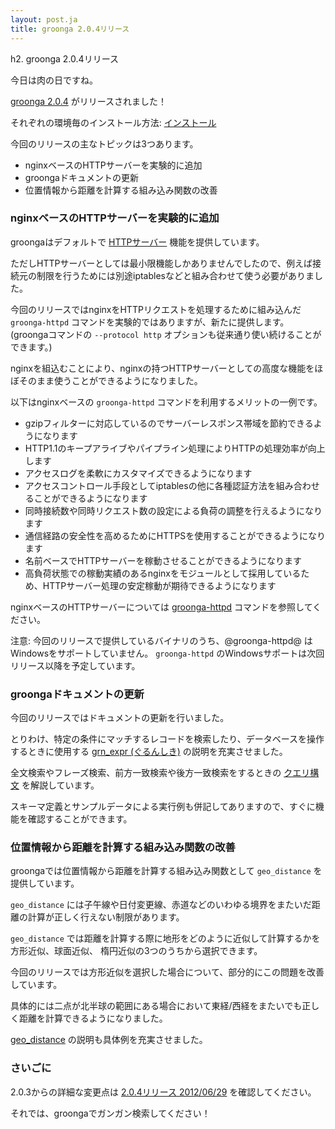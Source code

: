```yaml
---
layout: post.ja
title: groonga 2.0.4リリース
---
```

h2. groonga 2.0.4リリース

今日は肉の日ですね。

[groonga 2.0.4](/ja/docs/news.html#release-2-0-4) がリリースされました！

それぞれの環境毎のインストール方法:
[インストール](/ja/docs/install.html)

今回のリリースの主なトピックは3つあります。

-   nginxベースのHTTPサーバーを実験的に追加
-   groongaドキュメントの更新
-   位置情報から距離を計算する組み込み関数の改善

### nginxベースのHTTPサーバーを実験的に追加

groongaはデフォルトで
[HTTPサーバー](/ja/docs/executables/groonga-http.html)
機能を提供しています。

ただしHTTPサーバーとしては最小限機能しかありませんでしたので、例えば接続元の制限を行うためには別途iptablesなどと組み合わせて使う必要がありました。

今回のリリースではnginxをHTTPリクエストを処理するために組み込んだ
`groonga-httpd` コマンドを実験的ではありますが、新たに提供します。
(groongaコマンドの `--protocol http`
オプションも従来通り使い続けることができます。)

nginxを組込むことにより、nginxの持つHTTPサーバーとしての高度な機能をほぼそのまま使うことができるようになりました。

以下はnginxベースの `groonga-httpd`
コマンドを利用するメリットの一例です。

-   gzipフィルターに対応しているのでサーバーレスポンス帯域を節約できるようになります
-   HTTP1.1のキープアライブやパイプライン処理によりHTTPの処理効率が向上します
-   アクセスログを柔軟にカスタマイズできるようになります
-   アクセスコントロール手段としてiptablesの他に各種認証方法を組み合わせることができるようになります
-   同時接続数や同時リクエスト数の設定による負荷の調整を行えるようになります
-   通信経路の安全性を高めるためにHTTPSを使用することができるようになります
-   名前ベースでHTTPサーバーを稼動させることができるようになります
-   高負荷状態での稼動実績のあるnginxをモジュールとして採用しているため、HTTPサーバー処理の安定稼動が期待できるようになります

nginxベースのHTTPサーバーについては
[groonga-httpd](/ja/docs/executables/groonga-httpd.html)
コマンドを参照してください。

注意: 今回のリリースで提供しているバイナリのうち、@groonga-httpd@
はWindowsをサポートしていません。 `groonga-httpd`
のWindowsサポートは次回リリース以降を予定しています。

### groongaドキュメントの更新

今回のリリースではドキュメントの更新を行いました。

とりわけ、特定の条件にマッチするレコードを検索したり、データベースを操作するときに使用する
[grn_expr (ぐるんしき)](/ja/docs/reference/grn_expr.html)
の説明を充実させました。

全文検索やフレーズ検索、前方一致検索や後方一致検索をするときの
[クエリ構文](/ja/docs/reference/grn_expr/query_syntax.html)
を解説しています。

スキーマ定義とサンプルデータによる実行例も併記してありますので、すぐに機能を確認することができます。

### 位置情報から距離を計算する組み込み関数の改善

groongaでは位置情報から距離を計算する組み込み関数として `geo_distance`
を提供しています。

`geo_distance`
には子午線や日付変更線、赤道などのいわゆる境界をまたいだ距離の計算が正しく行えない制限があります。

`geo_distance`
では距離を計算する際に地形をどのように近似して計算するかを方形近似、球面近似、
楕円近似の3つのうちから選択できます。

今回のリリースでは方形近似を選択した場合について、部分的にこの問題を改善しています。

具体的には二点が北半球の範囲にある場合において東経/西経をまたいでも正しく距離を計算できるようになりました。

[geo_distance](/ja/docs/functions/geo_distance.html)
の説明も具体例を充実させました。

### さいごに

2.0.3からの詳細な変更点は [2.0.4リリース
2012/06/29](/ja/docs/news.html#release-2-0-4) を確認してください。

それでは、groongaでガンガン検索してください！
